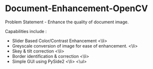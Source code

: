 # Document-Enhancement-OpenCV

Problem Statement - Enhance the quality of document image.

Capabilities include : 
<ul>
  <li>Slider Based Color/Contrast Enhancement <\li>
  <li>Greyscale conversion of image for ease of enhancement. <\li>
  <li>Skey & tilt correction <\li>
  <li>Border identification & correction <\li>
  <li>Simple GUI using PySide2 <\li>
 <\ul>
